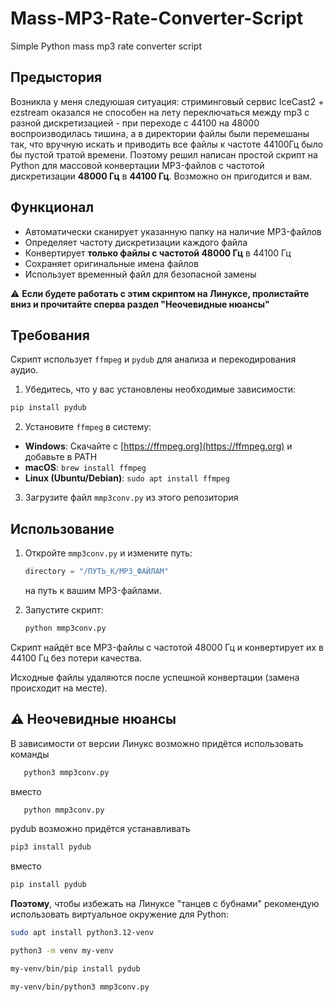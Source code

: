 # Mass-MP3-Rate-Converter-Script
Simple Python mass mp3 rate converter script

## Предыстория
Возникла у меня следуюшая ситуация: стриминговый сервис IceCast2 + ezstream оказался не способен на лету переключаться между mp3 с разной дискретизацией - при переходе с 44100 на 48000 воспроизводилась тишина, а в директории файлы были перемешаны так, что вручную искать и приводить все файлы к частоте 44100Гц было бы пустой тратой времени. Поэтому решил написан простой скрипт на Python для массовой конвертации MP3-файлов с частотой дискретизации **48000 Гц** в **44100 Гц**. Возможно он пригодится и вам.

## Функционал

- Автоматически сканирует указанную папку на наличие MP3-файлов
- Определяет частоту дискретизации каждого файла
- Конвертирует **только файлы с частотой 48000 Гц** в 44100 Гц
- Сохраняет оригинальные имена файлов
- Использует временный файл для безопасной замены

⚠️ **Если будете работать с этим скриптом на Линуксе, пролистайте вниз и прочитайте сперва раздел "Неочевидные нюансы"**

## Требования

Скрипт использует `ffmpeg` и `pydub` для анализа и перекодирования аудио. 

1. Убедитесь, что у вас установлены необходимые зависимости:

```bash
pip install pydub
```

2. Установите `ffmpeg` в систему:

- **Windows**: Скачайте с [https://ffmpeg.org](https://ffmpeg.org) и добавьте в PATH
- **macOS**: `brew install ffmpeg`
- **Linux (Ubuntu/Debian)**: `sudo apt install ffmpeg`


3. Загрузите файл  `mmp3conv.py` из этого репозитория
   

## Использование

1. Откройте `mmp3conv.py` и измените путь:
   ```python
   directory = "/ПУТЬ_К/MP3_ФАЙЛАМ"
   ```
   на путь к вашим MP3-файлами.

2. Запустите скрипт:
   ```bash
   python mmp3conv.py
   ```

Скрипт найдёт все MP3-файлы с частотой 48000 Гц и конвертирует их в 44100 Гц без потери качества.

Исходные файлы удаляются после успешной конвертации (замена происходит на месте).

## ⚠️ Неочевидные нюансы

В зависимости от версии Линукс возможно придётся использовать команды
```bash
   python3 mmp3conv.py
   ```

вместо

```bash
   python mmp3conv.py
   ```

pydub возможно придётся устанавливать 

```bash
pip3 install pydub
```

вместо 

```bash
pip install pydub
```

**Поэтому**, чтобы избежать на Линуксе "танцев с бубнами" рекомендую использовать виртуальное окружение для Python:

```bash
sudo apt install python3.12-venv

python3 -m venv my-venv

my-venv/bin/pip install pydub

my-venv/bin/python3 mmp3conv.py
```
